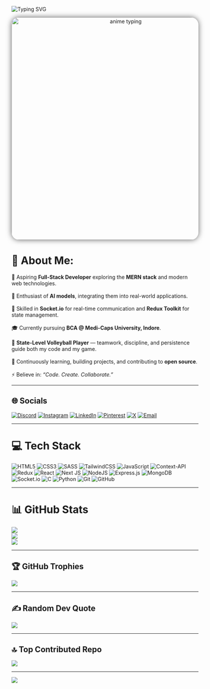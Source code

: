 ![Typing SVG](https://readme-typing-svg.herokuapp.com?font=Fira+Code&size=28&duration=3000&pause=1000&color=0ef&center=true&vCenter=true&width=1000&lines=Aspiring+Full-Stack+Developer;MERN+Stack+%7C+AI+Models+%7C+Socket.io;Redux+Toolkit+%7C+Git%2FGitHub+%7C+React;BCA+Student+%40+Medi-Caps+University;State-Level+Volleyball+Player)

<p align="center">
  <img src="https://i.pinimg.com/originals/40/21/94/402194c8db6bf41861c1aef74a457117.gif" 
       alt="anime typing" 
       width="600" 
       style="border-radius:20px; box-shadow:0 0 15px rgba(0,0,0,0.6);" />
</p>



# 💫 About Me:
🚀 Aspiring **Full-Stack Developer** exploring the **MERN stack** and modern web technologies. <br><br>
🤖 Enthusiast of **AI models**, integrating them into real-world applications. <br><br>
🔌 Skilled in **Socket.io** for real-time communication and **Redux Toolkit** for state management. <br><br>
🎓 Currently pursuing **BCA @ Medi-Caps University, Indore**. <br><br>
🏐 **State-Level Volleyball Player** — teamwork, discipline, and persistence guide both my code and my game. <br><br>
🌱 Continuously learning, building projects, and contributing to **open source**. <br><br>
⚡ Believe in: *“Code. Create. Collaborate.”*  

---

## 🌐 Socials
[![Discord](https://img.shields.io/badge/Discord-%237289DA.svg?logo=discord&logoColor=white)](https://discord.com/channels/@me) 
[![Instagram](https://img.shields.io/badge/Instagram-%23E4405F.svg?logo=Instagram&logoColor=white)](https://www.instagram.com/_singhkunal___?igsh=MXN1Y3lhbGs0OHJnMA==) 
[![LinkedIn](https://img.shields.io/badge/LinkedIn-%230077B5.svg?logo=linkedin&logoColor=white)](https://www.linkedin.com/in/kunal-patel-020b19285/) 
[![Pinterest](https://img.shields.io/badge/Pinterest-%23E60023.svg?logo=Pinterest&logoColor=white)](https://in.pinterest.com/kunalsingh7053patel/) 
[![X](https://img.shields.io/badge/X-black.svg?logo=X&logoColor=white)](https://x.com/kunalsingh7053) 
[![Email](https://img.shields.io/badge/Email-D14836?logo=gmail&logoColor=white)](mailto:kunalsingh7053patel@gmail.com)  

---

# 💻 Tech Stack
![HTML5](https://img.shields.io/badge/html5-%23E34F26.svg?style=for-the-badge&logo=html5&logoColor=white)
![CSS3](https://img.shields.io/badge/css3-%231572B6.svg?style=for-the-badge&logo=css3&logoColor=white)
![SASS](https://img.shields.io/badge/SASS-hotpink.svg?style=for-the-badge&logo=SASS&logoColor=white)
![TailwindCSS](https://img.shields.io/badge/tailwindcss-%2338B2AC.svg?style=for-the-badge&logo=tailwind-css&logoColor=white)
![JavaScript](https://img.shields.io/badge/javascript-%23323330.svg?style=for-the-badge&logo=javascript&logoColor=%23F7DF1E)
![Context-API](https://img.shields.io/badge/Context--API-000000?style=for-the-badge&logo=react)
![Redux](https://img.shields.io/badge/redux-%23593d88.svg?style=for-the-badge&logo=redux&logoColor=white)
![React](https://img.shields.io/badge/react-%2320232a.svg?style=for-the-badge&logo=react&logoColor=%2361DAFB)
![Next JS](https://img.shields.io/badge/Next-black?style=for-the-badge&logo=next.js&logoColor=white)
![NodeJS](https://img.shields.io/badge/node.js-6DA55F?style=for-the-badge&logo=node.js&logoColor=white)
![Express.js](https://img.shields.io/badge/express.js-%23404d59.svg?style=for-the-badge&logo=express&logoColor=%2361DAFB)
![MongoDB](https://img.shields.io/badge/MongoDB-%234ea94b.svg?style=for-the-badge&logo=mongodb&logoColor=white)
![Socket.io](https://img.shields.io/badge/Socket.io-black?style=for-the-badge&logo=socket.io&badgeColor=010101)
![C](https://img.shields.io/badge/c-%2300599C.svg?style=for-the-badge&logo=c&logoColor=white)
![Python](https://img.shields.io/badge/python-3670A0?style=for-the-badge&logo=python&logoColor=ffdd54)
![Git](https://img.shields.io/badge/git-%23F05033.svg?style=for-the-badge&logo=git&logoColor=white)
![GitHub](https://img.shields.io/badge/github-%23121011.svg?style=for-the-badge&logo=github&logoColor=white)

---

# 📊 GitHub Stats
![](https://github-readme-stats.vercel.app/api?username=kunalsingh7053&theme=ocean_dark&hide_border=true&include_all_commits=false&count_private=false)  
![](https://nirzak-streak-stats.vercel.app/?user=kunalsingh7053&theme=ocean_dark&hide_border=true)  
![](https://github-readme-stats.vercel.app/api/top-langs/?username=kunalsingh7053&theme=ocean_dark&hide_border=true&layout=compact)

---

## 🏆 GitHub Trophies
![](https://github-profile-trophy.vercel.app/?username=kunalsingh7053&theme=onedark&no-frame=false&no-bg=true&margin-w=4)

---

## ✍️ Random Dev Quote
![](https://quotes-github-readme.vercel.app/api?type=horizontal&theme=radical)

---

## 🔝 Top Contributed Repo
![](https://github-contributor-stats.vercel.app/api?username=kunalsingh7053&limit=5&theme=dark&combine_all_yearly_contributions=true)

---

[![](https://visitcount.itsvg.in/api?id=kunalsingh7053&icon=2&color=1)](https://visitcount.itsvg.in)

<!-- Proudly created with GPRM ( https://gprm.itsvg.in ) -->
